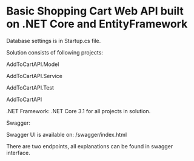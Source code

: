 # Basic Shopping Cart Web API built on .NET Core and EntityFramework


Database settings is in Startup.cs file.


Solution consists of following projects:

AddToCartAPI.Model

AddToCartAPI.Service

AddToCartAPI.Test

AddToCartAPI


.NET Framework: .NET Core 3.1 for all projects in solution.


Swagger:

Swagger UI is available on: /swagger/index.html

There are two endpoints, all explanations can be found in swagger interface.


